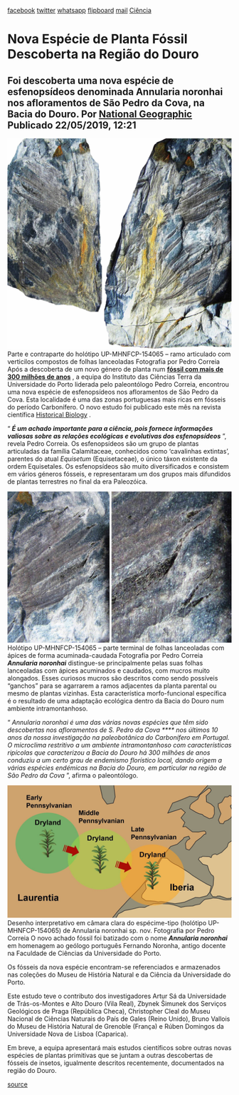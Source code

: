 [facebook](https://www.facebook.com/sharer/sharer.php?u=https%3A%2F%2Fwww.natgeo.pt%2Fciencia%2F2019%2F05%2Fnova-especie-de-planta-fossil-descoberta-na-regiao-do-douro) [twitter](https://twitter.com/share?url=https%3A%2F%2Fwww.natgeo.pt%2Fciencia%2F2019%2F05%2Fnova-especie-de-planta-fossil-descoberta-na-regiao-do-douro&via=natgeo&text=Nova%20Esp%C3%A9cie%20de%20Planta%20F%C3%B3ssil%20Descoberta%20na%20Regi%C3%A3o%20do%20Douro) [whatsapp](https://web.whatsapp.com/send?text=https%3A%2F%2Fwww.natgeo.pt%2Fciencia%2F2019%2F05%2Fnova-especie-de-planta-fossil-descoberta-na-regiao-do-douro) [flipboard](https://share.flipboard.com/bookmarklet/popout?v=2&title=Nova%20Esp%C3%A9cie%20de%20Planta%20F%C3%B3ssil%20Descoberta%20na%20Regi%C3%A3o%20do%20Douro&url=https%3A%2F%2Fwww.natgeo.pt%2Fciencia%2F2019%2F05%2Fnova-especie-de-planta-fossil-descoberta-na-regiao-do-douro) [mail](mailto:?subject=NatGeo&body=https%3A%2F%2Fwww.natgeo.pt%2Fciencia%2F2019%2F05%2Fnova-especie-de-planta-fossil-descoberta-na-regiao-do-douro%20-%20Nova%20Esp%C3%A9cie%20de%20Planta%20F%C3%B3ssil%20Descoberta%20na%20Regi%C3%A3o%20do%20Douro) [Ciência](https://www.natgeo.pt/ciencia) 
# Nova Espécie de Planta Fóssil Descoberta na Região do Douro 
## Foi descoberta uma nova espécie de esfenopsídeos denominada Annularia noronhai nos afloramentos de São Pedro da Cova, na Bacia do Douro. Por [National Geographic](https://www.natgeo.pt/autor/national-geographic) Publicado 22/05/2019, 12:21 
![Parte e contraparte do holótipo UP-MHNFCP-154065 – ramo articulado com verticilos compostos de folhas lanceoladas](img/files_styles_image_00_public_figura_01.jpg)
Parte e contraparte do holótipo UP-MHNFCP-154065 – ramo articulado com verticilos compostos de folhas lanceoladas Fotografia por Pedro Correia Após a descoberta de um novo género de planta num **[fóssil com mais de 300 milhões de anos](https://www.natgeo.pt/ciencia/2018/09/nova-planta-fossil-descoberta-em-sao-pedro-da-cova)** , a equipa do Instituto das Ciências Terra da Universidade do Porto liderada pelo paleontólogo Pedro Correia, encontrou uma nova espécie de esfenopsídeos nos afloramentos de São Pedro da Cova. Esta localidade é uma das zonas portuguesas mais ricas em fósseis do período Carbonífero. O novo estudo foi publicado este mês na revista científica [Historical Biology](https://www.tandfonline.com/doi/abs/10.1080/08912963.2019.1613391?fbclid=IwAR1oKqHvtmqTWPYETesnZD4Ky1UFFEs565oMR2HXDMOXpC1JeHeOIp5Wxbo&journalCode=ghbi20) . 

“ **_É um achado importante para a ciência, pois fornece informações valiosas sobre as relações ecológicas e evolutivas dos esfenopsídeos_** ”, revela Pedro Correia. Os esfenopsídeos são um grupo de plantas articuladas da família Calamitaceae, conhecidos como ‘cavalinhas extintas’, parentes do atual _Equisetum_ (Equisetaceae), o único táxon existente da ordem Equisetales. Os esfenopsídeos são muito diversificados e consistem em vários géneros fósseis, e representaram um dos grupos mais difundidos de plantas terrestres no final da era Paleozóica. 

![Holótipo UP-MHNFCP-154065 – parte terminal de folhas lanceoladas com ápices de forma acuminada-caudada](img/files_styles_image_00_public_annularia_0noronhai_0sp_0nov_c_a1pices.jpg)
Holótipo UP-MHNFCP-154065 – parte terminal de folhas lanceoladas com ápices de forma acuminada-caudada Fotografia por Pedro Correia **_Annularia noronhai_** distingue-se principalmente pelas suas folhas lanceoladas com ápices acuminados e caudados, com mucros muito alongados. Esses curiosos mucros são descritos como sendo possíveis “ganchos” para se agarrarem a ramos adjacentes da planta parental ou mesmo de plantas vizinhas. Esta característica morfo-funcional específica é o resultado de uma adaptação ecológica dentro da Bacia do Douro num ambiente intramontanhoso. 

“ _Annularia noronhai é uma das várias novas espécies que têm sido descobertas nos afloramentos de S. Pedro da Cova **** nos últimos 10 anos da nossa investigação na paleobotânica do Carbonífero em Portugal. O microclima restritivo a um ambiente intramontanhoso com características ripícolas que caracterizou a Bacia do Douro há 300 milhões de anos conduziu a um certo grau de endemismo florístico local, dando origem a várias espécies endémicas na Bacia do Douro, em particular na região de São Pedro da Cova_ ”, afirma o paleontólogo. 

![Desenho interpretativo em câmara clara do espécime-tipo (holótipo UP-MHNFCP-154065) de Annularia noronhai sp. nov.](img/files_styles_image_00_public_figure_0.jpg)
Desenho interpretativo em câmara clara do espécime-tipo (holótipo UP-MHNFCP-154065) de Annularia noronhai sp. nov. Fotografia por Pedro Correia O novo achado fóssil foi batizado com o nome **_Annularia noronhai_** em homenagem ao geólogo português Fernando Noronha, antigo docente na Faculdade de Ciências da Universidade do Porto. 

Os fósseis da nova espécie encontram-se referenciados e armazenados nas coleções do Museu de História Natural e da Ciência da Universidade do Porto. 

Este estudo teve o contributo dos investigadores Artur Sá da Universidade de Trás-os-Montes e Alto Douro (Vila Real), Zbynek Šimunek dos Serviços Geológicos de Praga (República Checa), Christopher Cleal do Museu Nacional de Ciências Naturais do País de Gales (Reino Unido), Bruno Vallois do Museu de História Natural de Grenoble (França) e Rúben Domingos da Universidade Nova de Lisboa (Caparica). 

Em breve, a equipa apresentará mais estudos científicos sobre outras novas espécies de plantas primitivas que se juntam a outras descobertas de fósseis de insetos, igualmente descritos recentemente, documentados na região do Douro. 



[source](https://www.natgeo.pt/ciencia/2019/05/nova-especie-de-planta-fossil-descoberta-na-regiao-do-douro)